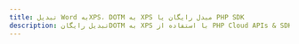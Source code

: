 ---title: تبدیل Word بهXPS، DOTM به XPS مبدل رایگان یا PHP SDKdescription: تبدیل رایگانDOTM به XPS با استفاده از PHP Cloud APIs & SDK. همچنین اسناد Microsoft Word و OpenOffice را در Cloud ایجاد، ویرایش و رندر کنید.---